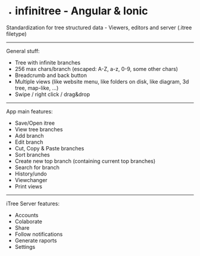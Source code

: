 - # infinitree - Angular & Ionic
Standardization for tree structured data - Viewers, editors and server (.itree filetype)

----------------------------------------------------------------

General stuff:

* Tree with infinite branches
* 256 max chars/branch (escaped: A-Z, a-z, 0-9, some other chars)
* Breadcrumb and back button
* Multiple views (like website menu, like folders on disk, like diagram, 3d tree, map-like, ...)
* Swipe / right click / drag&drop

----------------------------------------------------------------

App main features:

- Save/Open itree
- View tree branches
- Add branch
- Edit branch
- Cut, Copy & Paste branches
- Sort branches
- Create new top branch (containing current top branches)
- Search for branch
- History/undo
- Viewchanger
- Print views

----------------------------------------------------------------

iTree Server features:

- Accounts
- Colaborate
- Share
- Follow notifications
- Generate raports
- Settings
